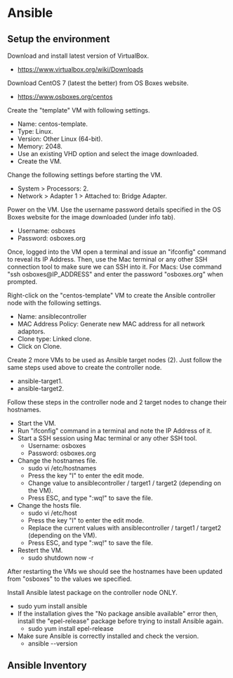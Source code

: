 # Ansible

## Setup the environment
Download and install latest version of VirtualBox.
  - https://www.virtualbox.org/wiki/Downloads

Download CentOS 7 (latest the better) from OS Boxes website.
  - https://www.osboxes.org/centos

Create the "template" VM with following settings.
  - Name: centos-template.
  - Type: Linux.
  - Version: Other Linux (64-bit).
  - Memory: 2048.
  - Use an existing VHD option and select the image downloaded.
  - Create the VM.

Change the following settings before starting the VM.
  - System > Processors: 2.
  - Network > Adapter 1 > Attached to: Bridge Adapter.

Power on the VM. Use the username password details specified in the OS Boxes website for the image downloaded (under info tab).
  - Username: osboxes
  - Password: osboxes.org

Once, logged into the VM open a terminal and issue an "ifconfig" command to reveal its IP Address. Then, use the Mac terminal or any other SSH connection tool to make sure we can SSH into it. For Macs: Use command "ssh osboxes@IP_ADDRESS" and enter the password "osboxes.org" when prompted.

Right-click on the "centos-template" VM to create the Ansible controller node with the following settings.
  - Name: ansiblecontroller
  - MAC Address Policy: Generate new MAC address for all network adaptors.
  - Clone type: Linked clone.
  - Click on Clone.

Create 2 more VMs to be used as Ansible target nodes (2). Just follow the same steps used above to create the controller node.
  - ansible-target1.
  - ansible-target2.

Follow these steps in the controller node and 2 target nodes to change their hostnames.
  - Start the VM.
  - Run "ifconfig" command in a terminal and note the IP Address of it.
  - Start a SSH session using Mac terminal or any other SSH tool.
    - Username: osboxes
    - Password: osboxes.org
  - Change the hostnames file.
    - sudo vi /etc/hostnames
    - Press the key "I" to enter the edit mode.
    - Change value to ansiblecontroller / target1 / target2 (depending on the VM).
    - Press ESC, and type ":wq!" to save the file.
  - Change the hosts file.
    - sudo vi /etc/host
    - Press the key "I" to enter the edit mode.
    - Replace the current values with ansiblecontroller / target1 / target2 (depending on the VM).
    - Press ESC, and type ":wq!" to save the file.
  - Restert the VM.
    - sudo shutdown now -r

After restarting the VMs we should see the hostnames have been updated from "osboxes" to the values we specified.

Install Ansible latest package on the controller node ONLY.
  - sudo yum install ansible
  - If the installation gives the "No package ansible available" error then, install the "epel-release" package before trying to install Ansible again.
    - sudo yum install epel-release
  - Make sure Ansible is correctly installed and check the version.
    - ansible --version


## Ansible Inventory
